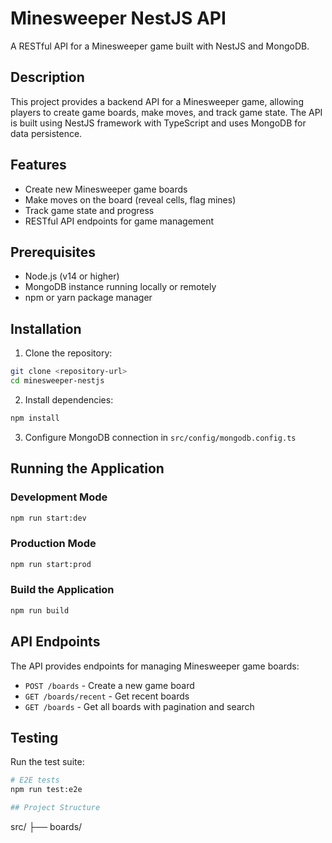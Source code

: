 # Minesweeper NestJS API

A RESTful API for a Minesweeper game built with NestJS and MongoDB.

## Description

This project provides a backend API for a Minesweeper game, allowing players to create game boards, make moves, and track game state. The API is built using NestJS framework with TypeScript and uses MongoDB for data persistence.

## Features

- Create new Minesweeper game boards
- Make moves on the board (reveal cells, flag mines)
- Track game state and progress
- RESTful API endpoints for game management

## Prerequisites

- Node.js (v14 or higher)
- MongoDB instance running locally or remotely
- npm or yarn package manager

## Installation

1. Clone the repository:
```bash
git clone <repository-url>
cd minesweeper-nestjs
```

2. Install dependencies:
```bash
npm install
```

3. Configure MongoDB connection in `src/config/mongodb.config.ts`

## Running the Application

### Development Mode
```bash
npm run start:dev
```

### Production Mode
```bash
npm run start:prod
```

### Build the Application
```bash
npm run build
```

## API Endpoints

The API provides endpoints for managing Minesweeper game boards:

- `POST /boards` - Create a new game board
- `GET /boards/recent` - Get recent boards
- `GET /boards` - Get all boards with pagination and search

## Testing

Run the test suite:

```bash
# E2E tests
npm run test:e2e

## Project Structure

```
src/
├── boards/        
```
